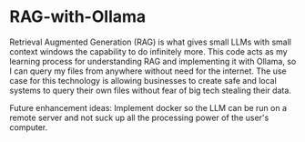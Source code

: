 # RAG-with-Ollama
Retrieval Augmented Generation (RAG) is what gives small LLMs with small context windows the capability to do infinitely more. This code acts as my learning process for understanding RAG and implementing it with Ollama, so I can query my files from anywhere without need for the internet. The use case for this technology is allowing businesses to create safe and local systems to query their own files without fear of big tech stealing their data.

Future enhancement ideas: Implement docker so the LLM can be run on a remote server and not suck up all the processing power of the user's computer. 
